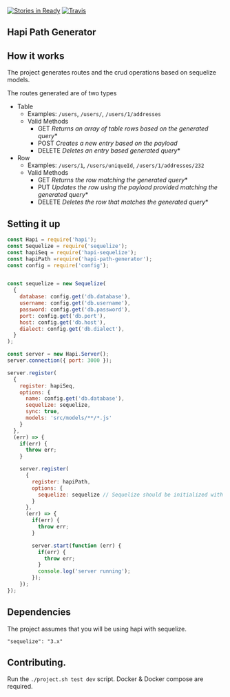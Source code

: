 [![Stories in Ready](https://badge.waffle.io/repositive/hapi-path-generator.png?label=ready&title=Ready)](https://waffle.io/repositive/hapi-path-generator) [![Travis](https://travis-ci.org/repositive/hapi-path-generator.svg?branch=develop)](https://travis-ci.org/repositive/hapi-path-generator)

Hapi Path Generator
---


How it works
------
The project generates routes and the crud operations based on sequelize models.

The routes generated are of two types

- Table
  - Examples: `/users`, `/users/`, `/users/1/addresses`
  - Valid Methods
    - GET *Returns an array of table rows based on the generated query**
    - POST *Creates a new entry based on the payload*
    - DELETE *Deletes an entry based generated query**
- Row
  - Examples: `/users/1`, `/users/uniqueId`, `/users/1/addresses/232`
  - Valid Methods
    - GET *Returns the row matching the generated query**
    - PUT *Updates the row using the payload provided matching the generated query**
    - DELETE *Deletes the row that matches the generated query**

Setting it up
------
```js
const Hapi = require('hapi');
const Sequelize = require('sequelize');
const hapiSeq = require('hapi-sequelize');
const hapiPath =require('hapi-path-generator');
const config = require('config');


const sequelize = new Sequelize(
  {
    database: config.get('db.database'),
    username: config.get('db.username'),
    password: config.get('db.password'),
    port: config.get('db.port'),
    host: config.get('db.host'),
    dialect: config.get('db.dialect'),
  }
);

const server = new Hapi.Server();
server.connection({ port: 3000 });

server.register(
  {
    register: hapiSeq,
    options: {
      name: config.get('db.database'),
      sequelize: sequelize,
      sync: true,
      models: 'src/models/**/*.js'
    }
  },
  (err) => {
    if(err) {
      throw err;
    }

    server.register(
      {
        register: hapiPath,
        options: {
          sequelize: sequelize // Sequelize should be initialized with the models here
        }
      },
      (err) => {
        if(err) {
          throw err;
        }

        server.start(function (err) {
          if(err) {
            throw err;
          }
          console.log('server running');
        });
    });
});

```

Dependencies
-----
The project assumes that you will be using hapi with sequelize.

`"sequelize": "3.x"`


Contributing.
------
Run the `./project.sh test dev` script.
Docker & Docker compose are required.
